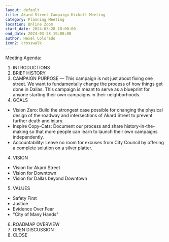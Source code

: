 ```yaml
---
layout: default
title: Akard Street Campaign Kickoff Meeting
category: Planning Meeting
location: Online Zoom
start_date: 2024-03-28 18:00:00
end_date: 2024-03-28 19:00:00
author: Hexel Colorado
icon2: crosswalk
---
```

Meeting Agenda:

1. INTRODUCTIONS
2. BRIEF HISTORY
2. CAMPAIGN PURPOSE — This campaign is not just about fixing one street. We want to fundamentally change the process of how things get done in Dallas. This campaign is meant to serve as a blueprint for anyone starting their own campaigns in their neighborhoods.  
3. GOALS
- Vision Zero: Build the strongest case possible for changing the physical design of the roadway and intersections of Akard Street to prevent further death and injury.
- Inspire Copy-Cats: Document our process and share history-in-the-making so that more people can learn to launch their own campaigns independently.
- Accountability: Leave no room for excuses from City Council by offering a complete solution on a silver platter.
4. VISION
- Vision for Akard Street
- Vision for Downtown
- Vision for Dallas beyond Downtown
5. VALUES
- Safety First
- Justice
- Evidence Over Fear
- "City of Many Hands"
6. ROADMAP OVERVIEW
7. OPEN DISCUSSION
8. CLOSE